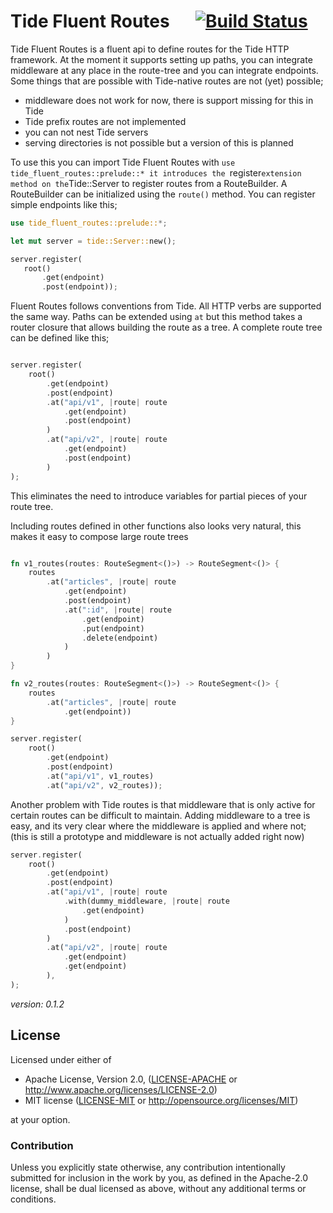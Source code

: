# Tide Fluent Routes &emsp; [![Build Status](https://github.com/mendelt/tide-fluent-routes/workflows/Build/badge.svg)](https://github.com/mendelt/tide-fluent-routes/actions?query=workflow%3ABuild+event%3Apush+branch%3Amaster)

Tide Fluent Routes is a fluent api to define routes for the Tide HTTP framework.
At the moment it supports setting up paths, you can integrate middleware at any place in the
route-tree and you can integrate endpoints.
Some things that are possible with Tide-native routes are not (yet) possible;
- middleware does not work for now, there is support missing for this in Tide
- Tide prefix routes are not implemented
- you can not nest Tide servers
- serving directories is not possible but a version of this is planned

To use this you can import Tide Fluent Routes with `use tide_fluent_routes::prelude::* it
introduces the `register` extension method on the `Tide::Server to register routes from a
RouteBuilder.
A RouteBuilder can be initialized using the `route()` method.
You can register simple endpoints like this;
```rust
use tide_fluent_routes::prelude::*;

let mut server = tide::Server::new();

server.register(
   root()
       .get(endpoint)
       .post(endpoint));
```
Fluent Routes follows conventions from Tide. All HTTP verbs are supported the same way. Paths
can be extended using `at` but this method takes a router closure that allows building the route
as a tree.
A complete route tree can be defined like this;
```rust

server.register(
    root()
        .get(endpoint)
        .post(endpoint)
        .at("api/v1", |route| route
            .get(endpoint)
            .post(endpoint)
        )
        .at("api/v2", |route| route
            .get(endpoint)
            .post(endpoint)
        )
);
```
This eliminates the need to introduce variables for partial pieces of your route tree.

Including routes defined in other functions also looks very natural, this makes it easy
to compose large route trees
```rust

fn v1_routes(routes: RouteSegment<()>) -> RouteSegment<()> {
    routes
        .at("articles", |route| route
            .get(endpoint)
            .post(endpoint)
            .at(":id", |route| route
                .get(endpoint)
                .put(endpoint)
                .delete(endpoint)
            )
        )
}

fn v2_routes(routes: RouteSegment<()>) -> RouteSegment<()> {
    routes
        .at("articles", |route| route
            .get(endpoint))
}

server.register(
    root()
        .get(endpoint)
        .post(endpoint)
        .at("api/v1", v1_routes)
        .at("api/v2", v2_routes));
```

Another problem with Tide routes is that middleware that is only active for certain routes can
be difficult to maintain. Adding middleware to a tree is easy, and its very clear where the
middleware is applied and where not; (this is still a prototype and middleware is not actually
added right now)
```rust
server.register(
    root()
        .get(endpoint)
        .post(endpoint)
        .at("api/v1", |route| route
            .with(dummy_middleware, |route| route
                .get(endpoint)
            )
            .post(endpoint)
        )
        .at("api/v2", |route| route
            .get(endpoint)
            .get(endpoint)
        ),
);
```

*version: 0.1.2*
## License

Licensed under either of

 * Apache License, Version 2.0, ([LICENSE-APACHE](LICENSE-APACHE) or http://www.apache.org/licenses/LICENSE-2.0)
 * MIT license ([LICENSE-MIT](LICENSE-MIT) or http://opensource.org/licenses/MIT)

at your option.

### Contribution

Unless you explicitly state otherwise, any contribution intentionally submitted
for inclusion in the work by you, as defined in the Apache-2.0 license, shall be dual licensed as above, without any
additional terms or conditions.
